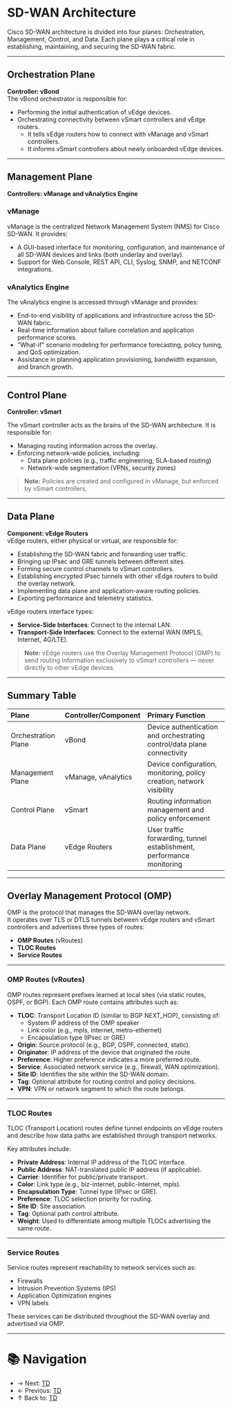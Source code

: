 # SD-WAN Architecture

Cisco SD-WAN architecture is divided into four planes: Orchestration, Management, Control, and Data. Each plane plays a critical role in establishing, maintaining, and securing the SD-WAN fabric.

<!-- Insert a Cisco official architecture diagram here for visual reference -->

---

## Orchestration Plane

**Controller: vBond**  
The vBond orchestrator is responsible for:

- Performing the initial authentication of vEdge devices.
- Orchestrating connectivity between vSmart controllers and vEdge routers.
  - It tells vEdge routers how to connect with vManage and vSmart controllers.
  - It informs vSmart controllers about newly onboarded vEdge devices.

---

## Management Plane

**Controllers: vManage and vAnalytics Engine**

### vManage
vManage is the centralized Network Management System (NMS) for Cisco SD-WAN. It provides:

- A GUI-based interface for monitoring, configuration, and maintenance of all SD-WAN devices and links (both underlay and overlay).
- Support for Web Console, REST API, CLI, Syslog, SNMP, and NETCONF integrations.

### vAnalytics Engine
The vAnalytics engine is accessed through vManage and provides:

- End-to-end visibility of applications and infrastructure across the SD-WAN fabric.
- Real-time information about failure correlation and application performance scores.
- "What-if" scenario modeling for performance forecasting, policy tuning, and QoS optimization.
- Assistance in planning application provisioning, bandwidth expansion, and branch growth.

---

## Control Plane

**Controller: vSmart**

The vSmart controller acts as the brains of the SD-WAN architecture. It is responsible for:

- Managing routing information across the overlay.
- Enforcing network-wide policies, including:
  - Data plane policies (e.g., traffic engineering, SLA-based routing)
  - Network-wide segmentation (VPNs, security zones)

> **Note:** Policies are created and configured in vManage, but enforced by vSmart controllers.

---

## Data Plane

**Component: vEdge Routers**  
vEdge routers, either physical or virtual, are responsible for:

- Establishing the SD-WAN fabric and forwarding user traffic.
- Bringing up IPsec and GRE tunnels between different sites.
- Forming secure control channels to vSmart controllers.
- Establishing encrypted IPsec tunnels with other vEdge routers to build the overlay network.
- Implementing data plane and application-aware routing policies.
- Exporting performance and telemetry statistics.

vEdge routers interface types:

- **Service-Side Interfaces**: Connect to the internal LAN.
- **Transport-Side Interfaces**: Connect to the external WAN (MPLS, Internet, 4G/LTE).

> **Note:** vEdge routers use the Overlay Management Protocol (OMP) to send routing information exclusively to vSmart controllers — never directly to other vEdge devices.

---

## Summary Table

| Plane               | Controller/Component | Primary Function                                                        |
| :------------------ | :------------------- | :---------------------------------------------------------------------- |
| Orchestration Plane | vBond                | Device authentication and orchestrating control/data plane connectivity |
| Management Plane    | vManage, vAnalytics  | Device configuration, monitoring, policy creation, network visibility   |
| Control Plane       | vSmart               | Routing information management and policy enforcement                   |
| Data Plane          | vEdge Routers        | User traffic forwarding, tunnel establishment, performance monitoring   |

---

## Overlay Management Protocol (OMP)

OMP is the protocol that manages the SD-WAN overlay network.  
It operates over TLS or DTLS tunnels between vEdge routers and vSmart controllers and advertises three types of routes:

- **OMP Routes** (vRoutes)
- **TLOC Routes**
- **Service Routes**

---

### OMP Routes (vRoutes)

OMP routes represent prefixes learned at local sites (via static routes, OSPF, or BGP). Each OMP route contains attributes such as:

- **TLOC**: Transport Location ID (similar to BGP NEXT_HOP), consisting of:
  - System IP address of the OMP speaker
  - Link color (e.g., mpls, internet, metro-ethernet)
  - Encapsulation type (IPsec or GRE)
- **Origin**: Source protocol (e.g., BGP, OSPF, connected, static).
- **Originator**: IP address of the device that originated the route.
- **Preference**: Higher preference indicates a more preferred route.
- **Service**: Associated network service (e.g., firewall, WAN optimization).
- **Site ID**: Identifies the site within the SD-WAN domain.
- **Tag**: Optional attribute for routing control and policy decisions.
- **VPN**: VPN or network segment to which the route belongs.

---

### TLOC Routes

TLOC (Transport Location) routes define tunnel endpoints on vEdge routers and describe how data paths are established through transport networks.

Key attributes include:

- **Private Address**: Internal IP address of the TLOC interface.
- **Public Address**: NAT-translated public IP address (if applicable).
- **Carrier**: Identifier for public/private transport.
- **Color**: Link type (e.g., biz-internet, public-internet, mpls).
- **Encapsulation Type**: Tunnel type (IPsec or GRE).
- **Preference**: TLOC selection priority for routing.
- **Site ID**: Site association.
- **Tag**: Optional path control attribute.
- **Weight**: Used to differentiate among multiple TLOCs advertising the same route.

---

### Service Routes

Service routes represent reachability to network services such as:

- Firewalls
- Intrusion Prevention Systems (IPS)
- Application Optimization engines
- VPN labels

These services can be distributed throughout the SD-WAN overlay and advertised via OMP.

---

# 📚 Navigation
- → Next: [TD](TD)  
- ← Previous: [TD](TD)  
- ↑ Back to: [TD](TD)
